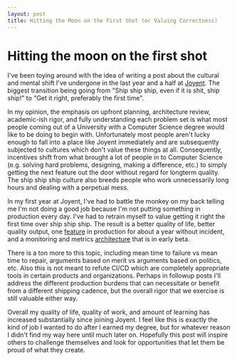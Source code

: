 ```yaml
---
layout: post
title: Hitting the Moon on the First Shot (or Valuing Correctness)
---
```


# Hitting the moon on the first shot

I've been toying around with the idea of writing a post about the cultural
and mental shift I've undergone in the last year and a half at
[Joyent](https://www.joyent.com). The biggest transition being going from
"Ship ship ship, even if it is shit, ship ship!" to "Get it right,
preferably the first time".

In my opinion, the emphasis on upfront planning, architecture review,
academic-ish rigor, and fully understanding each problem set is what most people
coming out of a University with a Computer Science degree would like to be doing
to begin with. Unfortunately most people aren't lucky enough to fall into a
place like Joyent immediately and are subsequently subjected to cultures which
don't value these things at all. Consequently, incentives shift from what
brought a lot of people in to Computer Science (e.g. solving hard problems,
designing, making a difference, etc.) to simply getting the next feature out the
door without regard for longterm quality. The ship ship ship culture also breeds
people who work unnecessarily long hours and dealing with a perpetual mess.

In my first year at Joyent, I've had to battle the monkey on my back telling me
I'm not doing a good job because I'm not putting something in production every
day. I've had to retrain myself to value getting it right the first time over
ship ship ship. The result is a better quality of life, better quality output,
one [feature](https://github.com/joyent/rfd/blob/master/rfd/0005/README.md) in
production for about a year without incident, and a monitoring and metrics
[architecture](https://github.com/joyent/rfd/blob/master/rfd/0027/README.md)
that is in early beta.

There is a ton more to this topic, including mean time to failure vs mean time
to repair, arguments based on merit vs arguments based on politics, etc. Also
this is not meant to refute CI/CD which are completely appropriate tools in
certain products and organizations. Perhaps in followup posts I'll address the
different production burdens that can necessitate or benefit from a different
shipping cadence, but the overall rigor that we exercise is still valuable
either way.

Overall my quality of life, quality of work, and amount of learning has
increased substantially since joining Joyent. I feel like this is exactly the
kind of job I wanted to do after I earned my degree, but for whatever reason I
didn't find my way here until much later on. Hopefully this post will inspire
others to challenge themselves and look for opportunities that let them be proud
of what they create.
